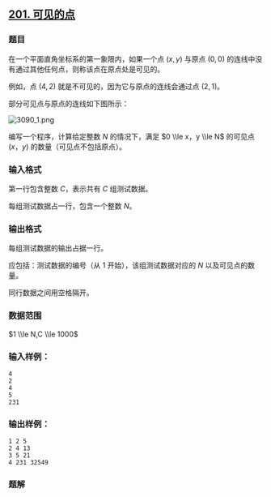 ## [201\. 可见的点](https://www.acwing.com/problem/content/203/)

### 题目

在一个平面直角坐标系的第一象限内，如果一个点 $(x,y)$ 与原点 $(0,0)$ 的连线中没有通过其他任何点，则称该点在原点处是可见的。

例如，点 $(4,2)$ 就是不可见的，因为它与原点的连线会通过点 $(2,1)$。

部分可见点与原点的连线如下图所示：

![3090_1.png](/media/article/image/2019/01/18/19_a68c1a281a-3090_1.png)

编写一个程序，计算给定整数 $N$ 的情况下，满足 $0 \\le x，y \\le N$ 的可见点 $(x，y)$ 的数量（可见点不包括原点）。

### 输入格式

第一行包含整数 $C$，表示共有 $C$ 组测试数据。

每组测试数据占一行，包含一个整数 $N$。

### 输出格式

每组测试数据的输出占据一行。

应包括：测试数据的编号（从 $1$ 开始），该组测试数据对应的 $N$ 以及可见点的数量。

同行数据之间用空格隔开。

### 数据范围

$1 \\le N,C \\le 1000$

### 输入样例：

```
4
2
4
5
231
```

### 输出样例：

```
1 2 5
2 4 13
3 5 21
4 231 32549
```

### 题解

